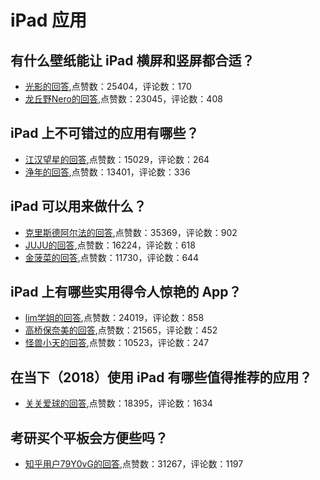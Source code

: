 #  iPad 应用 
## 有什么壁纸能让 iPad 横屏和竖屏都合适？
- [光影的回答](https://www.zhihu.com/question/390471942/answer/1446507147),点赞数：25404，评论数：170
- [龙丘野Nero的回答](https://www.zhihu.com/question/390471942/answer/1449817360),点赞数：23045，评论数：408
## iPad 上不可错过的应用有哪些？
- [江汉望星的回答](https://www.zhihu.com/question/19671759/answer/1227127924),点赞数：15029，评论数：264
- [浄年的回答](https://www.zhihu.com/question/19671759/answer/856060389),点赞数：13401，评论数：336
## iPad 可以用来做什么？
- [克里斯德阿尔法的回答](https://www.zhihu.com/question/20383108/answer/588737257),点赞数：35369，评论数：902
- [JUJU的回答](https://www.zhihu.com/question/20383108/answer/475458427),点赞数：16224，评论数：618
- [金菠菜的回答](https://www.zhihu.com/question/20383108/answer/22000370),点赞数：11730，评论数：644
## iPad 上有哪些实用得令人惊艳的 App？
- [lim学姐的回答](https://www.zhihu.com/question/22678622/answer/1200062541),点赞数：24019，评论数：858
- [高桥保奈美的回答](https://www.zhihu.com/question/22678622/answer/1010442556),点赞数：21565，评论数：452
- [怪兽小天的回答](https://www.zhihu.com/question/22678622/answer/717353546),点赞数：10523，评论数：247
## 在当下（2018）使用 iPad 有哪些值得推荐的应用？
- [关关爱球的回答](https://www.zhihu.com/question/271740133/answer/373295158),点赞数：18395，评论数：1634
## 考研买个平板会方便些吗？
- [知乎用户79Y0vG的回答](https://www.zhihu.com/question/353044002/answer/927683456),点赞数：31267，评论数：1197
